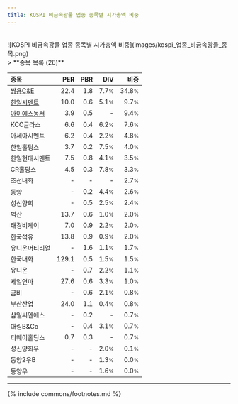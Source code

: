 ```yaml
---
title: KOSPI 비금속광물 업종 종목별 시가총액 비중
---
```

<br>
![KOSPI 비금속광물 업종 종목별 시가총액 비중](images/kospi_업종_비금속광물_종목.png)
<br>
> **종목 목록 (26)**<a id="list"></a>

| **종목** | **PER** | **PBR** | **DIV** | **비중** |
| :------- | ------: | ------: | ------: | -------: |
| [쌍용C&E](/003410/) | 22.4 | 1.8 | 7.7<small>%</small> | 34.8<small>%</small> |
| [한일시멘트](/300720/) | 10.0 | 0.6 | 5.1<small>%</small> | 9.7<small>%</small> |
| [아이에스동서](/010780/) | 3.9 | 0.5 | - | 9.4<small>%</small> |
| KCC글라스 | 6.6 | 0.4 | 6.2<small>%</small> | 7.6<small>%</small> |
| 아세아시멘트 | 6.2 | 0.4 | 2.2<small>%</small> | 4.8<small>%</small> |
| 한일홀딩스 | 3.7 | 0.2 | 7.5<small>%</small> | 4.0<small>%</small> |
| 한일현대시멘트 | 7.5 | 0.8 | 4.1<small>%</small> | 3.5<small>%</small> |
| CR홀딩스 | 4.5 | 0.3 | 7.8<small>%</small> | 3.3<small>%</small> |
| 조선내화 | - | - | - | 2.7<small>%</small> |
| 동양 | - | 0.2 | 4.4<small>%</small> | 2.6<small>%</small> |
| 성신양회 | - | 0.5 | 2.5<small>%</small> | 2.4<small>%</small> |
| 벽산 | 13.7 | 0.6 | 1.0<small>%</small> | 2.0<small>%</small> |
| 태경비케이 | 7.0 | 0.9 | 2.2<small>%</small> | 2.0<small>%</small> |
| 한국석유 | 13.8 | 0.9 | 0.9<small>%</small> | 2.0<small>%</small> |
| 유니온머티리얼 | - | 1.6 | 1.1<small>%</small> | 1.7<small>%</small> |
| 한국내화 | 129.1 | 0.5 | 1.5<small>%</small> | 1.5<small>%</small> |
| 유니온 | - | 0.7 | 2.2<small>%</small> | 1.1<small>%</small> |
| 제일연마 | 27.6 | 0.6 | 3.3<small>%</small> | 1.0<small>%</small> |
| 금비 | - | 0.6 | 2.1<small>%</small> | 0.8<small>%</small> |
| 부산산업 | 24.0 | 1.1 | 0.4<small>%</small> | 0.8<small>%</small> |
| 삼일씨엔에스 | - | 0.2 | - | 0.7<small>%</small> |
| 대림B&Co | - | 0.4 | 3.1<small>%</small> | 0.7<small>%</small> |
| 티웨이홀딩스 | 0.7 | 0.3 | - | 0.7<small>%</small> |
| 성신양회우 | - | - | 2.0<small>%</small> | 0.1<small>%</small> |
| 동양2우B | - | - | 1.3<small>%</small> | 0.0<small>%</small> |
| 동양우 | - | - | 1.6<small>%</small> | 0.0<small>%</small> |

---
{% include commons/footnotes.md %}